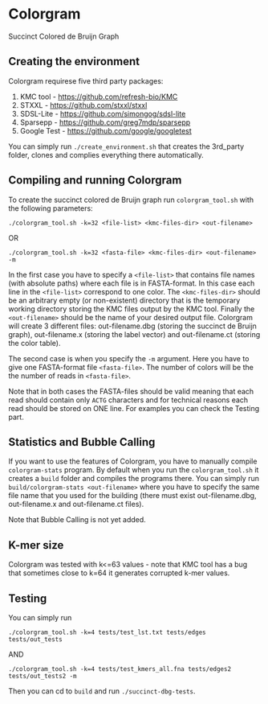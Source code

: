 # Colorgram
Succinct Colored de Bruijn Graph

## Creating the environment

Colorgram requirese five third party packages:

1. KMC tool - https://github.com/refresh-bio/KMC
2. STXXL - https://github.com/stxxl/stxxl
3. SDSL-Lite - https://github.com/simongog/sdsl-lite
4. Sparsepp - https://github.com/greg7mdp/sparsepp
5. Google Test - https://github.com/google/googletest

You can simply run `./create_environment.sh` that creates the 3rd_party folder, clones and complies everything there automatically.

## Compiling and running Colorgram

To create the succinct colored de Bruijn graph run `colorgram_tool.sh` with the following parameters:

`./colorgram_tool.sh -k=32 <file-list> <kmc-files-dir> <out-filename>`

OR

`./colorgram_tool.sh -k=32 <fasta-file> <kmc-files-dir> <out-filename> -m`

In the first case you have to specify a `<file-list>` that contains file names (with absolute paths) where each file is in FASTA-format.
In this case each line in the `<file-list>` correspond to one color. The `<kmc-files-dir>` should be an arbitrary empty (or non-existent)
directory that is the temporary working directory storing the KMC files output by the KMC tool. Finally the `<out-filename>`
should be the name of your desired output file. Colorgram will create 3 different files: out-filename.dbg (storing the succinct
de Bruijn graph), out-filename.x (storing the label vector) and out-filename.ct (storing the color table).

The second case is when you specify the `-m` argument. Here you have to give one FASTA-format file `<fasta-file>`. The
number of colors will be the the number of reads in `<fasta-file>`.

Note that in both cases the FASTA-files should be valid meaning that each read should contain only `ACTG` characters and
for technical reasons each read should be stored on ONE line. For examples you can check the Testing part.

## Statistics and Bubble Calling
If you want to use the features of Colorgram, you have to manually compile `colorgram-stats` program. By default when you
run the `colorgram_tool.sh` it creates a `build` folder and compiles the programs there. You can simply run
`build/colorgram-stats <out-filename>` where you have to specify the same file name that you used for the building (there
must exist out-filename.dbg, out-filename.x and out-filename.ct files).

Note that Bubble Calling is not yet added.

## K-mer size
Colorgram was tested with k<=63 values - note that KMC tool has a bug that sometimes close to k=64 it generates corrupted
k-mer values.

## Testing
You can simply run

`./colorgram_tool.sh -k=4 tests/test_lst.txt tests/edges tests/out_tests`

AND

`./colorgram_tool.sh -k=4 tests/test_kmers_all.fna tests/edges2 tests/out_tests2 -m`

Then you can cd to `build` and run `./succinct-dbg-tests`.
